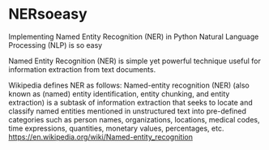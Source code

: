 # NERsoeasy
Implementing Named Entity Recognition (NER) in Python Natural Language Processing (NLP) is so easy

Named Entity Recognition (NER) is simple yet powerful technique useful for information extraction from text documents.

Wikipedia defines NER as follows:
Named-entity recognition (NER) (also known as (named) entity identification, entity chunking, and entity extraction) is a subtask of information extraction that seeks to locate and classify named entities mentioned in unstructured text into pre-defined categories such as person names, organizations, locations, medical codes, time expressions, quantities, monetary values, percentages, etc.
https://en.wikipedia.org/wiki/Named-entity_recognition
